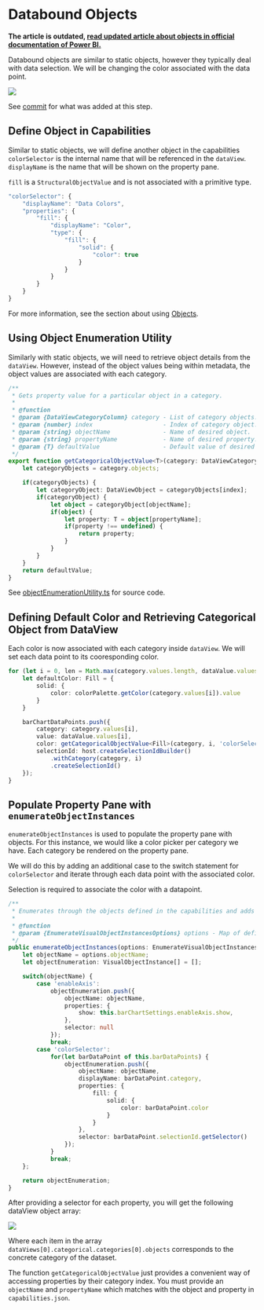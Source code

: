 # Databound Objects

**The article is outdated, [read updated article about objects in official documentation of Power BI.](https://docs.microsoft.com/power-bi/developer/visuals/objects-properties#objects-selector)**


Databound objects are similar to static objects, however they typically deal with data selection.
We will be changing the color associated with the data point.

![](images/ObjectDataBoundProperty.png)

See [commit](https://github.com/Microsoft/PowerBI-visuals-sampleBarChart/commit/3018a4ef020ee5de8a87be5f29f008bd5cf8fe63) for what was added at this step.

## Define Object in Capabilities
Similar to static objects, we will define another object in the capabilities
`colorSelector` is the internal name that will be referenced in the `dataView`.
`displayName` is the name that will be shown on the property pane.

`fill` is a `StructuralObjectValue` and is not associated with a primitive type.

```typescript
"colorSelector": {
    "displayName": "Data Colors",
    "properties": {
        "fill": {
            "displayName": "Color",
            "type": {
                "fill": {
                    "solid": {
                        "color": true
                    }
                }
            }
        }
    }
}
```

For more information, see the section about using [Objects](../Capabilities/Objects.md).

## Using Object Enumeration Utility
Similarly with static objects, we will need to retrieve object details from the `dataView`. However, instead of the object values being within metadata, the object values are associated with each category.

```typescript
/**
 * Gets property value for a particular object in a category.
 *
 * @function
 * @param {DataViewCategoryColumn} category - List of category objects.
 * @param {number} index                    - Index of category object.
 * @param {string} objectName               - Name of desired object.
 * @param {string} propertyName             - Name of desired property.
 * @param {T} defaultValue                  - Default value of desired property.
 */
export function getCategoricalObjectValue<T>(category: DataViewCategoryColumn, index: number, objectName: string, propertyName: string, defaultValue: T): T {
    let categoryObjects = category.objects;

    if(categoryObjects) {
        let categoryObject: DataViewObject = categoryObjects[index];
        if(categoryObject) {
            let object = categoryObject[objectName];
            if(object) {
                let property: T = object[propertyName];
                if(property !== undefined) {
                    return property;
                }
            }
        }
    }
    return defaultValue;
}
```

See [objectEnumerationUtility.ts](https://github.com/Microsoft/PowerBI-visuals-sampleBarChart/blob/master/src/objectEnumerationUtility.ts) for source code.

## Defining Default Color and Retrieving Categorical Object from DataView
Each color is now associated with each category inside `dataView`. We will set each data point to its cooresponding color.

```typescript
for (let i = 0, len = Math.max(category.values.length, dataValue.values.length); i < len; i++) {
    let defaultColor: Fill = {
        solid: {
            color: colorPalette.getColor(category.values[i]).value
        }
    }

    barChartDataPoints.push({
        category: category.values[i],
        value: dataValue.values[i],
        color: getCategoricalObjectValue<Fill>(category, i, 'colorSelector', 'fill', defaultColor).solid.color,
        selectionId: host.createSelectionIdBuilder()
            .withCategory(category, i)
            .createSelectionId()
    });
}
```

## Populate Property Pane with `enumerateObjectInstances`
`enumerateObjectInstances` is used to populate the property pane with objects. 
For this instance, we would like a color picker per category we have. Each category be rendered on the property pane.

We will do this by adding an additional case to the switch statement for `colorSelector` and iterate through each data point with the associated color.

Selection is required to associate the color with a datapoint.

```typescript
/**
 * Enumerates through the objects defined in the capabilities and adds the properties to the format pane
 *
 * @function
 * @param {EnumerateVisualObjectInstancesOptions} options - Map of defined objects
 */
public enumerateObjectInstances(options: EnumerateVisualObjectInstancesOptions): VisualObjectInstanceEnumeration {
    let objectName = options.objectName;
    let objectEnumeration: VisualObjectInstance[] = [];

    switch(objectName) {
        case 'enableAxis':
            objectEnumeration.push({
                objectName: objectName,
                properties: {
                    show: this.barChartSettings.enableAxis.show,
                },
                selector: null
            });
            break;
        case 'colorSelector':
            for(let barDataPoint of this.barDataPoints) {
                objectEnumeration.push({
                    objectName: objectName,
                    displayName: barDataPoint.category,
                    properties: {
                        fill: {
                            solid: {
                                color: barDataPoint.color
                            }
                        }
                    },
                    selector: barDataPoint.selectionId.getSelector()
                });
            }
            break;
    };

    return objectEnumeration;
}
```

After providing a selector for each property, you will get the following dataView object array:

![](images/ObjectDataBoundPropertyInSrc.png)

Where each item in the array `dataViews[0].categorical.categories[0].objects` corresponds to the concrete category of the dataset.

The function `getCategoricalObjectValue` just provides a convenient way of accessing properties by their category index. You must provide an `objectName` and `propertyName` which matches with the object and property in `capabilities.json`.
